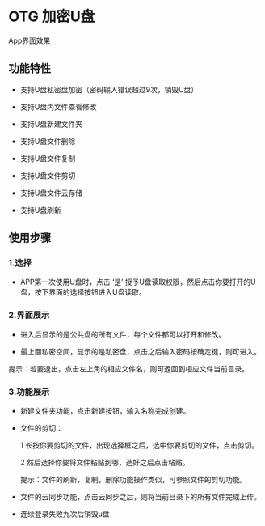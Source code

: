 OTG 加密U盘
================================================
App界面效果

功能特性
------------------------------------------------
* 支持U盘私密盘加密（密码输入错误超过9次，销毁U盘）

* 支持U盘内文件查看修改

* 支持U盘新建文件夹

* 支持U盘文件删除

* 支持U盘文件复制

* 支持U盘文件剪切

* 支持U盘文件云存储

* 支持U盘刷新

使用步骤
-------------------------------------------------
### 1.选择
*  APP第一次使用U盘时，点击   ‘是’     授予U盘读取权限，然后点击你要打开的U盘，按下界面的选择按钮进入U盘读取。
### 2.界面展示
* 进入后显示的是公共盘的所有文件，每个文件都可以打开和修改。

* 最上面私密空间，显示的是私密盘，点击之后输入密码按确定键，则可进入。

提示：若要退出，点击左上角的相应文件名，则可返回到相应文件当前目录。
### 3.功能展示
* 新建文件夹功能，点击新建按钮，输入名称完成创建。

* 文件的剪切：

    1 长按你要剪切的文件，出现选择框之后，选中你要剪切的文件，点击剪切。

    2 然后选择你要将文件粘贴到哪，选好之后点击粘贴。

    提示：文件的刷新，复制，删除功能操作类似，可参照文件的剪切功能。

* 文件的云同步功能，点击云同步之后，则将当前目录下的所有文件完成上传。

* 连续登录失败九次后销毁u盘